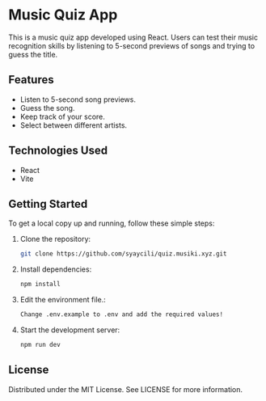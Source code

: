 # Music Quiz App

This is a music quiz app developed using React. Users can test their music recognition skills by listening to 5-second previews of songs and trying to guess the title.

## Features

- Listen to 5-second song previews.
- Guess the song.
- Keep track of your score.
- Select between different artists.

## Technologies Used

- React
- Vite

## Getting Started

To get a local copy up and running, follow these simple steps:

1. Clone the repository:
   
   ```sh
   git clone https://github.com/syaycili/quiz.musiki.xyz.git

2. Install dependencies:
   
   ```sh
   npm install

3. Edit the environment file.:
   
   ```sh
   Change .env.example to .env and add the required values!

4. Start the development server:
   
   ```sh
   npm run dev

## License

Distributed under the MIT License. See LICENSE for more information.

